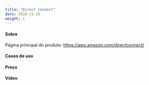 ```yaml
---
title: "Direct Connect"
date: 2018-11-26
weight: 1
---
```

#### Sobre

Página principal do produto: https://aws.amazon.com/directconnect/

#### Casos de uso

#### Preço

#### Vídeo





